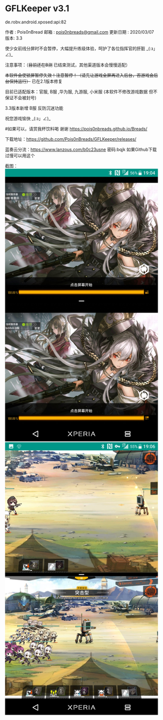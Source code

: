 # GFLKeeper v3.1
de.robv.android.xposed:api:82

  作者 : Pois0nBread
        邮箱 : pois0nbreads@gmail.com
        更新日期 : 2020/03/07
        版本: 3.3

使少女前线分屏时不会暂停，大幅提升练级体验，呵护了各位指挥官的肝脏 \_(:з」∠)_

   注意事项：（~~目前还在B测~~ 已结束测试，其他渠道版本会慢慢适配）

   ~~本软件会使锁屏暂停失效！注意暂停！（请先让游戏全屏再进入后台，否游戏会后台保持运行）~~ 已在2.1版本修复

   目前已适配版本：官服, B服 ,华为服, 九游服, 小米服       (本软件不修改游戏数据 但不保证不会被封号)
   
   3.3版本新增 B服 反防沉迷功能 

   祝您游戏愉快 \_(:з」∠)\_

#如果可以，请赏我杯饮料喝 谢谢 https://pois0nbreads.github.io/Breads/

下载地址：https://github.com/Pois0nBreads/GFLKeeper/releases/

蓝奏云分流：https://www.lanzous.com/b0c23usne 密码:bqjk 如果Github下载过慢可以用这个

截图：
![image](https://github.com/Pois0nBreads/GFLKeeper/blob/master/images/Screenshot_20200126-190450.jpg)
![image](https://github.com/Pois0nBreads/GFLKeeper/blob/master/images/Screenshot_20200126-190619.jpg)
